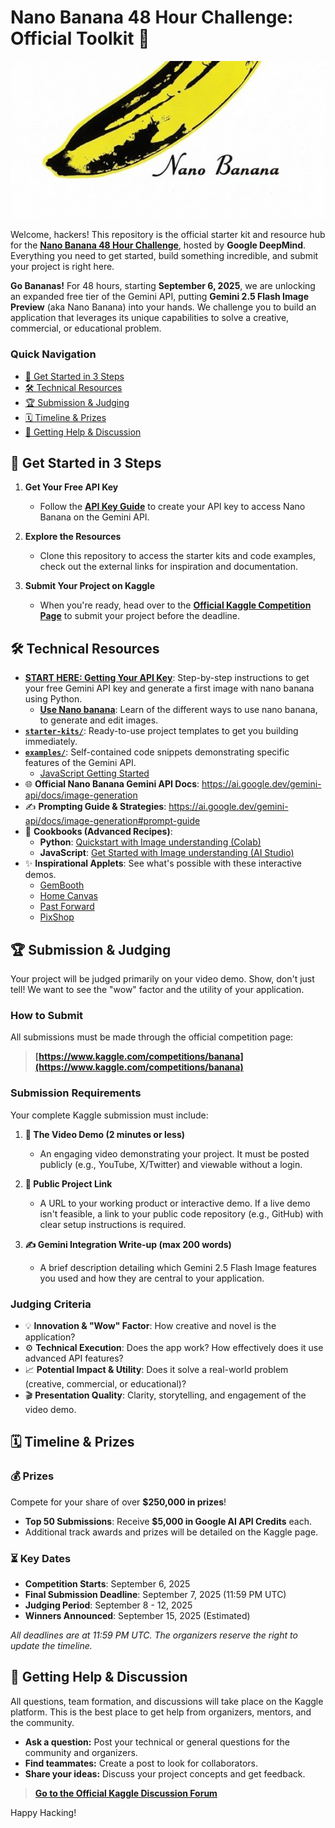 # Nano Banana 48 Hour Challenge: Official Toolkit 🍌

<p align="center">
  <img src="./assets/header.png" alt="Nano Banana Hackathon Banner" width="600"/>
</p>

Welcome, hackers! This repository is the official starter kit and resource hub for the [**Nano Banana 48 Hour Challenge**](https://www.kaggle.com/competitions/banana), hosted by **Google DeepMind**. Everything you need to get started, build something incredible, and submit your project is right here.

**Go Bananas!** For 48 hours, starting **September 6, 2025**, we are unlocking an expanded free tier of the Gemini API, putting **Gemini 2.5 Flash Image Preview** (aka Nano Banana) into your hands. We challenge you to build an application that leverages its unique capabilities to solve a creative, commercial, or educational problem.

### Quick Navigation

  - [🚀 Get Started in 3 Steps](#-get-started-in-3-steps)
  - [🛠️ Technical Resources](#️-technical-resources)
  - [🏆 Submission \& Judging](#-submission--judging)
  - [🗓️ Timeline \& Prizes](#️-timeline--prizes)
  - [💬 Getting Help \& Discussion](#-getting-help--discussion)

## 🚀 Get Started in 3 Steps

1.  **Get Your Free API Key**
    *   Follow the **[API Key Guide](./guides/01-getting-your-api-key.ipynb)** to create your API key to access Nano Banana on the Gemini API. 

2.  **Explore the Resources**
    *   Clone this repository to access the starter kits and code examples, check out the external links for inspiration and documentation.

3.  **Submit Your Project on Kaggle**
    *   When you're ready, head over to the **[Official Kaggle Competition Page](https://www.kaggle.com/competitions/banana)** to submit your project before the deadline.


## 🛠️ Technical Resources

*   **[START HERE: Getting Your API Key](./guides/01-getting-your-api-key.ipynb)**: Step-by-step instructions to get your free Gemini API key and generate a first image with nano banana using Python.
    *   **[Use Nano banana](./guides/02-use-nano-banana.ipynb)**: Learn of the different ways to use nano banana, to generate and edit images.   
*   **[`starter-kits/`](./starter-kits/)**: Ready-to-use project templates to get you building immediately.
*   **[`examples/`](./examples/)**: Self-contained code snippets demonstrating specific features of the Gemini API.
    *  [JavaScript Getting Started](./examples/javascript-getting-started.md)
*   🌐 **Official Nano Banana Gemini API Docs**: https://ai.google.dev/gemini-api/docs/image-generation
*   ✍️ **Prompting Guide & Strategies**: https://ai.google.dev/gemini-api/docs/image-generation#prompt-guide
*   🍳 **Cookbooks (Advanced Recipes)**:
    *   **Python**: [Quickstart with Image understanding (Colab)](https://colab.research.google.com/github/google-gemini/cookbook/blob/main/quickstarts/Image_out.ipynb)
    *   **JavaScript**: [Get Started with Image understanding (AI Studio)](https://aistudio.google.com/apps/bundled/get_started_image_out)
*   ✨ **Inspirational Applets**: See what's possible with these interactive demos.
    *   [GemBooth](https://aistudio.google.com/apps/bundled/gembooth)
    *   [Home Canvas](https://aistudio.google.com/apps/bundled/home_canvas)
    *   [Past Forward](https://aistudio.google.com/apps/bundled/past_forward)
    *   [PixShop](https://aistudio.google.com/apps/bundled/pixshop)


## 🏆 Submission & Judging

Your project will be judged primarily on your video demo. Show, don't just tell! We want to see the "wow" factor and the utility of your application.

### How to Submit
All submissions must be made through the official competition page:
> **[https://www.kaggle.com/competitions/banana](https://www.kaggle.com/competitions/banana)**

### Submission Requirements
Your complete Kaggle submission must include:

1.  **🎥 The Video Demo (2 minutes or less)**
    *   An engaging video demonstrating your project. It must be posted publicly (e.g., YouTube, X/Twitter) and viewable without a login.

2.  **🔗 Public Project Link**
    *   A URL to your working product or interactive demo. If a live demo isn't feasible, a link to your public code repository (e.g., GitHub) with clear setup instructions is required.

3.  **✍️ Gemini Integration Write-up (max 200 words)**
    *   A brief description detailing which Gemini 2.5 Flash Image features you used and how they are central to your application.

### Judging Criteria
*   💡 **Innovation & "Wow" Factor**: How creative and novel is the application?
*   ⚙️ **Technical Execution**: Does the app work? How effectively does it use advanced API features?
*   📈 **Potential Impact & Utility**: Does it solve a real-world problem (creative, commercial, or educational)?
*   🎬 **Presentation Quality**: Clarity, storytelling, and engagement of the video demo.


## 🗓️ Timeline & Prizes

### 💰 Prizes
Compete for your share of over **$250,000 in prizes**!
*   **Top 50 Submissions**: Receive **$5,000 in Google AI API Credits** each.
*   Additional track awards and prizes will be detailed on the Kaggle page.

### ⏳ Key Dates
*   **Competition Starts**: September 6, 2025
*   **Final Submission Deadline**: September 7, 2025 (11:59 PM UTC)
*   **Judging Period**: September 8 - 12, 2025
*   **Winners Announced**: September 15, 2025 (Estimated)

*All deadlines are at 11:59 PM UTC. The organizers reserve the right to update the timeline.*


## 💬 Getting Help & Discussion

All questions, team formation, and discussions will take place on the Kaggle platform. This is the best place to get help from organizers, mentors, and the community.

*   **Ask a question:** Post your technical or general questions for the community and organizers.
*   **Find teammates:** Create a post to look for collaborators.
*   **Share your ideas:** Discuss your project concepts and get feedback.

> **[Go to the Official Kaggle Discussion Forum](https://www.kaggle.com/competitions/banana/discussion)**

Happy Hacking!
